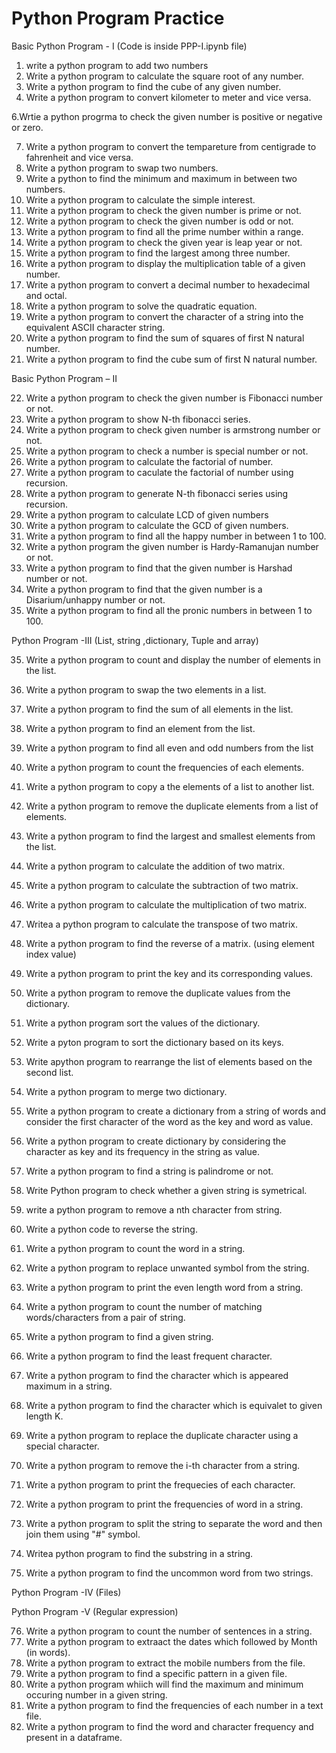 # Python Program Practice

Basic Python Program - I (Code is inside PPP-I.ipynb file)

1. write a python program to add two numbers
2. Write a python program to calculate the square root of any number.
3. Write a python program to find the cube of any given number.
4. Write a python program to convert kilometer to meter and vice versa.

6.Wrtie a python progrma to check the given number is positive or negative or zero.

7. Write a python program to convert the tempareture from centigrade to fahrenheit and vice versa.
8. Write a python program to swap two numbers.
9. Write a python to find the minimum and maximum in between two numbers.
10. Write a python program to calculate the simple interest.
11. Write a python program to check the given  number is prime or not.
12. Write a python program to check the given number is odd or not.
13. Write a python program to find all the prime number within a range.
14. Write a python program to check the given year is leap year or not.
15. Write a python program to find the largest among three number.
16. Write a python program to display the multiplication table of a given number.
17. Write a python program to convert a decimal number to hexadecimal and octal.
18. Write a python program to solve the quadratic equation.
19. Write a python program to convert the character of a string into the equivalent ASCII character string.
20. Write a python program to find the sum of squares of first N natural number.
21. Write a python program to find the cube sum of first N natural number.

Basic Python Program – II

22. Write a python program to check the given number is Fibonacci number or not.
23. Write a python program to show N-th fibonacci series.
24. Write a python program to check given number is armstrong number or not.
25. Write a python program to check a number is special number or not.
26. Write a python program to calculate the factorial of number.
27. Write a python program to caculate the factorial of number using recursion.
28. Write a python program to generate N-th fibonacci series using recursion.
29. Write a python program to calculate LCD of given numbers
30. Write a python program to calculate the GCD of given numbers.
31. Write a python program to find all the happy number in between 1 to 100.
32. Write a python program the given number is Hardy-Ramanujan number or not.
33. Write a python program to find that the given number is Harshad number or not.
34. Write a python program to find that the given number is a Disarium/unhappy number or not.
35. Write a python program to find all the pronic numbers in between 1 to 100.

Python Program -III (List, string ,dictionary, Tuple and array)

35. Write a python program to count and display the number of elements in the list.
36. Write a python program to swap the two elements in a list.
37. Write a python program to find the sum of all elements in the list.
38. Write a python program to find an element from the list.
39. Write a python program to find all even  and odd numbers from the list
40. Write a python program to count the frequencies of each elements.
41. Write a python program to copy a the elements of a list to another list.

42. Write a python program to remove the duplicate elements from a list of elements.

43. Write a python program to find the largest and smallest elements from the list.
44. Write a python program to calculate the addition of two matrix.
45. Write a python program to calculate the subtraction of two matrix.
46. Write a python program to calculate the multiplication of two matrix.
47. Writea a python program to calculate the transpose of two matrix.
48. Write a python program to find the reverse of a matrix. (using element index value)
49. Write a python program to print the key and its corresponding values.
50. Write a python program to remove the duplicate values from the dictionary.
51. Write a python program sort the values of the dictionary.
52. Write a pyton program to sort the dictionary based on its keys.
53. Write apython program to rearrange the list of elements based on the second list.
54. Write a python program to merge two dictionary.
55. Write a python program to create a dictionary from a string of words and consider the first character of the word as the key and word as value.
56. Write a python program to create dictionary by considering the character as key and its frequency in the string as value. 
57. Write a python program to find a string is palindrome or not.
58. Write Python program to check whether a given string is symetrical.
59. write a python program to remove a nth character from string.
60. Write a python code to reverse the string.
61. Write a python program to count the word in a string.
62. Write a python program to replace unwanted symbol from the string.
63. Write a python program to print the even length word from a string.
64. Write a python program to count the number of matching words/characters from a pair of string.
65. Write a python program to find a given string.
66. Write a python program to find the least frequent character.
67. Write a python program to find the character which is appeared maximum in a string.
68. Write a python program to find the character which is equivalet to given length K.
69. Write a python program to replace the duplicate character using a special character. 
70. Write a python program to remove the i-th character from a string.
71. Write a python program to print the frequecies of each character.
72. Write a python program to print the frequencies of word in a string.
73. Write a python program to split the string to separate the word and then join them using "#" symbol.
74. Writea python program to find the substring in a string.
75. Write a python program to find the uncommon word from two strings.


Python Program -IV (Files)

Python Program -V (Regular expression)

76. Write a python program to count the number of sentences in a string.
77. Write a python program to extraact the dates which followed by Month (in words).
78. Write a python program to extract the mobile numbers from the file.
79. Write a python program to find a specific pattern in a given file.
80. Write a python program whiich will find the maximum and minimum occuring number in a given string.
81. Write a python program to find the frequencies of each number in a text file.
82. Write a python program to find the word and character frequency and present in a dataframe.
